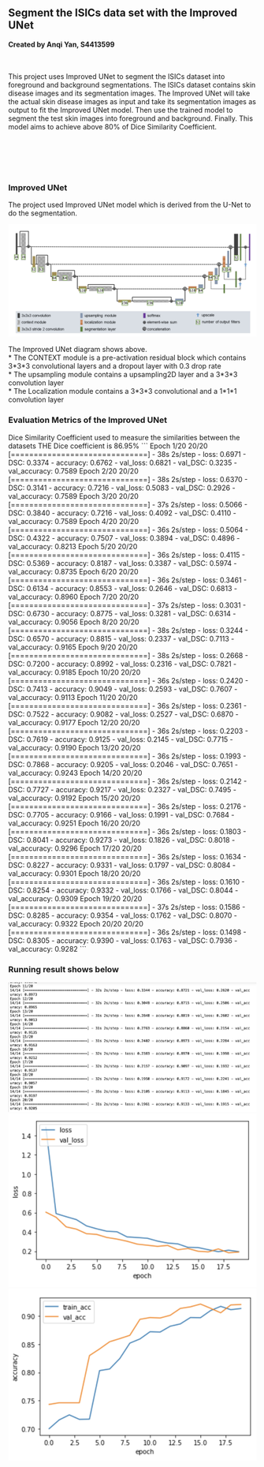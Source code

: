 <h2>
Segment the ISICs data set with the Improved UNet 
</h2>
<b>Created by Anqi Yan, S4413599</b>
<br><br><br>
<p>
This project uses Improved UNet to segment the ISICs dataset into foreground and
background segmentations. The ISICs dataset contains skin disease images and its
segmentation images. The Improved UNet will take the actual skin disease images
as input and take its segmentation images as output to fit the Improved UNet model. 
Then use the trained model to segment the test skin images into foreground and
background. Finally. This model aims to achieve above 80% of Dice Similarity Coefficient.<br><br>
</p>
<br><br><br>
<h3>Improved UNet</h3>
The project used Improved UNet model which is derived from the U-Net to do the segmentation.
<p align = "center">
    <img src = "./IMG_Folder/improved_unet.png" />
</p>
The Improved UNet diagram shows above. <br>
* The CONTEXT module is a pre-activation residual block
which contains 3*3*3 convolutional layers and a dropout layer with 
0.3 drop rate<br>
* The upsampling module contains a upsampling2D layer and a 3*3*3 convolution
layer<br>
* The Localization module contains a 3*3*3 convolutional and a 1*1*1
convolution layer<br>
<h3>
Evaluation Metrics of the Improved UNet
</h3>
Dice Similarity Coefficient used to measure the similarities between the datasets
THE Dice coefficient is 86.95%
```
Epoch 1/20
20/20 [==============================] - 38s 2s/step - loss: 0.6971 - DSC: 0.3374 - accuracy: 0.6762 - val_loss: 0.6821 - val_DSC: 0.3235 - val_accuracy: 0.7589
Epoch 2/20
20/20 [==============================] - 38s 2s/step - loss: 0.6370 - DSC: 0.3141 - accuracy: 0.7216 - val_loss: 0.5083 - val_DSC: 0.2926 - val_accuracy: 0.7589
Epoch 3/20
20/20 [==============================] - 37s 2s/step - loss: 0.5066 - DSC: 0.3840 - accuracy: 0.7216 - val_loss: 0.4092 - val_DSC: 0.4110 - val_accuracy: 0.7589
Epoch 4/20
20/20 [==============================] - 36s 2s/step - loss: 0.5064 - DSC: 0.4322 - accuracy: 0.7507 - val_loss: 0.3894 - val_DSC: 0.4896 - val_accuracy: 0.8213
Epoch 5/20
20/20 [==============================] - 36s 2s/step - loss: 0.4115 - DSC: 0.5369 - accuracy: 0.8187 - val_loss: 0.3387 - val_DSC: 0.5974 - val_accuracy: 0.8735
Epoch 6/20
20/20 [==============================] - 36s 2s/step - loss: 0.3461 - DSC: 0.6134 - accuracy: 0.8553 - val_loss: 0.2646 - val_DSC: 0.6813 - val_accuracy: 0.8960
Epoch 7/20
20/20 [==============================] - 37s 2s/step - loss: 0.3031 - DSC: 0.6730 - accuracy: 0.8775 - val_loss: 0.3281 - val_DSC: 0.6314 - val_accuracy: 0.9056
Epoch 8/20
20/20 [==============================] - 38s 2s/step - loss: 0.3244 - DSC: 0.6570 - accuracy: 0.8815 - val_loss: 0.2337 - val_DSC: 0.7113 - val_accuracy: 0.9165
Epoch 9/20
20/20 [==============================] - 38s 2s/step - loss: 0.2668 - DSC: 0.7200 - accuracy: 0.8992 - val_loss: 0.2316 - val_DSC: 0.7821 - val_accuracy: 0.9185
Epoch 10/20
20/20 [==============================] - 36s 2s/step - loss: 0.2420 - DSC: 0.7413 - accuracy: 0.9049 - val_loss: 0.2593 - val_DSC: 0.7607 - val_accuracy: 0.9113
Epoch 11/20
20/20 [==============================] - 36s 2s/step - loss: 0.2361 - DSC: 0.7522 - accuracy: 0.9082 - val_loss: 0.2527 - val_DSC: 0.6870 - val_accuracy: 0.9177
Epoch 12/20
20/20 [==============================] - 36s 2s/step - loss: 0.2203 - DSC: 0.7619 - accuracy: 0.9125 - val_loss: 0.2145 - val_DSC: 0.7715 - val_accuracy: 0.9190
Epoch 13/20
20/20 [==============================] - 36s 2s/step - loss: 0.1993 - DSC: 0.7868 - accuracy: 0.9205 - val_loss: 0.2046 - val_DSC: 0.7651 - val_accuracy: 0.9243
Epoch 14/20
20/20 [==============================] - 36s 2s/step - loss: 0.2142 - DSC: 0.7727 - accuracy: 0.9217 - val_loss: 0.2327 - val_DSC: 0.7495 - val_accuracy: 0.9192
Epoch 15/20
20/20 [==============================] - 36s 2s/step - loss: 0.2176 - DSC: 0.7705 - accuracy: 0.9166 - val_loss: 0.1991 - val_DSC: 0.7684 - val_accuracy: 0.9251
Epoch 16/20
20/20 [==============================] - 36s 2s/step - loss: 0.1803 - DSC: 0.8041 - accuracy: 0.9273 - val_loss: 0.1826 - val_DSC: 0.8018 - val_accuracy: 0.9296
Epoch 17/20
20/20 [==============================] - 36s 2s/step - loss: 0.1634 - DSC: 0.8227 - accuracy: 0.9331 - val_loss: 0.1797 - val_DSC: 0.8084 - val_accuracy: 0.9301
Epoch 18/20
20/20 [==============================] - 36s 2s/step - loss: 0.1610 - DSC: 0.8254 - accuracy: 0.9332 - val_loss: 0.1766 - val_DSC: 0.8044 - val_accuracy: 0.9309
Epoch 19/20
20/20 [==============================] - 37s 2s/step - loss: 0.1586 - DSC: 0.8285 - accuracy: 0.9354 - val_loss: 0.1762 - val_DSC: 0.8070 - val_accuracy: 0.9322
Epoch 20/20
20/20 [==============================] - 36s 2s/step - loss: 0.1498 - DSC: 0.8305 - accuracy: 0.9390 - val_loss: 0.1763 - val_DSC: 0.7936 - val_accuracy: 0.9282
```

<br>
<h3>
Running result shows below
</h3>
<p align="center"> 
	<img src="./IMG_Folder/history_dsc.png" />
	<img src="./IMG_Folder/loss_valoss.png" />
	<img src="./IMG_Folder/val_train_acc.png" />
</p>